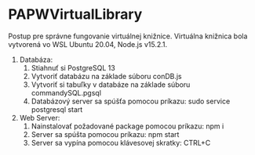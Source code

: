 # PAPWVirtualLibrary

Postup pre správne fungovanie virtuálnej knižnice.
Virtuálna knižnica bola vytvorená vo WSL Ubuntu 20.04, Node.js v15.2.1.

1. Databáza:
   1. Stiahnuť si PostgreSQL 13
   2. Vytvoriť databázu na základe súboru conDB.js
   3. Vytvoriť si tabuľky v databáze na základe súboru commandySQL.pgsql
   4. Databázový server sa spúšťa pomocou príkazu: sudo service postgresql start
2. Web Server:
   1. Nainstalovať požadované package pomocou príkazu: npm i
   2. Server sa spúšta pomocou príkazu: npm start
   3. Server sa vypína pomocou klávesovej skratky: CTRL+C
